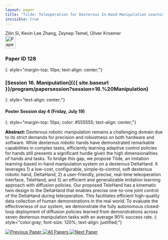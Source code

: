```yaml
---
layout: paper
title: "Tilde: Teleoperation for Dexterous In-Hand Manipulation Learning with a DeltaHand"
invisible: true
---
```

<div class="paper-authors">
<div class="paper-author-box">
    <div class="paper-author-name">Zilin Si, Kevin Lee Zhang, Zeynep Temel, Oliver Kroemer</div>
    <div class="paper-author-uni"></div>
</div>

</div><div class="paper-pdf">
                <div> <a href="https://www.roboticsproceedings.org/rss20/p128.pdf"><img src="{{ site.baseurl }}/images/paper_link.png" alt="Paper Website" width = "33"  height = "40"/></a> </div>
                </div>

### Paper ID 128
{: style="margin-top: 10px; text-align: center;"}

### [Session 16. Manipulation]({{ site.baseurl }}/program/papersession?session=16.%20Manipulation)
{: style="text-align: center;"}

#### Poster Session day 4 (Friday, July 19)
{: style="margin-top: 10px; color: #555555; text-align: center;"}

<b style="color: black;">Abstract: </b>Dexterous robotic manipulation remains a challenging domain due to its strict demands for precision and robustness on both hardware and software. While dexterous robotic hands have demonstrated remarkable capabilities in complex tasks, efficiently learning adaptive control policies for hands still presents a significant hurdle given the high dimensionalities of hands and tasks. To bridge this gap, we propose Tilde, an imitation learning-based in-hand manipulation system on a dexterous DeltaHand. It leverages 1) a low-cost, configurable, simple-to-control, soft dexterous robotic hand, DeltaHand, 2) a user-friendly, precise, real-time teleoperation interface, TeleHand, and 3) an efficient and generalizable imitation learning approach with diffusion policies. Our proposed TeleHand has a kinematic twin design to the DeltaHand that enables precise one-to-one joint control of the DeltaHand during teleoperation. This facilitates efficient high-quality data collection of human demonstrations in the real world. To evaluate the effectiveness of our system, we demonstrate the fully autonomous closed-loop deployment of diffusion policies learned from demonstrations across seven dexterous manipulation tasks with an average 90\% success rate.
{: style="color:gray; font-size: 120%; text-align: justified;"}


<div class="paper-menu">
<a href="{{ site.baseurl }}/program/papers/127/"> <img src="{{ site.baseurl }}/images/previous_paper_icon.png" alt="Previous Paper" title="Previous Paper"/> </a>
<a href="{{ site.baseurl }}/program/papers"><img src="{{ site.baseurl }}/images/overview_icon.png" alt="All Papers" title="All Papers"/> </a>
<a href="{{ site.baseurl }}/program/papers/129/"> <img src="{{ site.baseurl }}/images/next_paper_icon.png" alt="Next Paper" title="Next Paper"/> </a>

</div>
